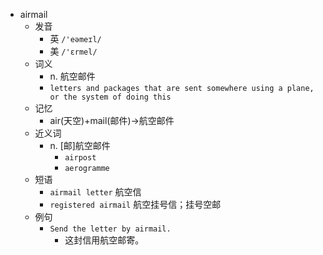 - airmail
  - 发音
    - 英 `/'eəmeɪl/`
    - 美 `/'ɛrmel/`
  - 词义
    - n. 航空邮件
    - `letters and packages that are sent somewhere using a plane, or the system of doing this`
  - 记忆
    - air(天空)+mail(邮件)→航空邮件
  - 近义词
    - n. [邮]航空邮件
      - `airpost`
      - `aerogramme`
  - 短语
    - `airmail letter` 航空信 
    - `registered airmail` 航空挂号信；挂号空邮 
  - 例句
    - `Send the letter by airmail.`
      - 这封信用航空邮寄。


